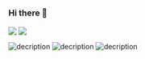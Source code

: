 ### Hi there 👋

<!--
**pydnb/pydnb** is a ✨ _special_ ✨ repository because its `README.md` (this file) appears on your GitHub profile.

Here are some ideas to get you started:

- 🔭 I’m currently working on ...
- 🌱 I’m currently learning ...
- 👯 I’m looking to collaborate on ...
- 🤔 I’m looking for help with ...
- 💬 Ask me about ...
- 📫 How to reach me: ...
- 😄 Pronouns: ...
- ⚡ Fun fact: ...
-->
<!--状态展示：-->
<img align="center"  src="https://github-readme-stats.vercel.app/api?username=pydnb&show_icons=true&theme=radical"/>

<!--语言使用统计：-->
<img align="center"  src="https://github-readme-stats.vercel.app/api/top-langs/?username=pydnb&theme=radical&layout=compact"  />

<!--语言徽标展示：-->
![decription](https://img.shields.io/badge/Language-C++-black)
![decription](https://img.shields.io/badge/Language-Python-red)
![decription](https://img.shields.io/badge/Language-Java-green)
